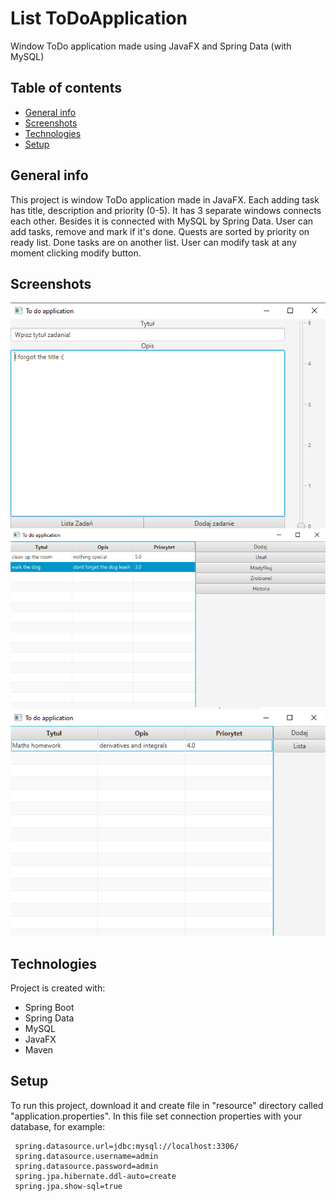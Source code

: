 # List ToDoApplication
Window ToDo application made using JavaFX and Spring Data (with MySQL)


## Table of contents
* [General info](#general-info)
* [Screenshots](#screenshots)
* [Technologies](#technologies)
* [Setup](#setup)

## General info
This project is window ToDo application made in JavaFX. Each adding task has title, description and priority (0-5). 
It has 3 separate windows connects each other. Besides it is connected with MySQL by Spring Data. User can add tasks, 
remove and mark if it's done. Quests are sorted by priority on ready list. Done tasks are on another list. 
User can modify task at any moment clicking modify button.
	
## Screenshots
![Adding Window](./addingwindow.png)
![List Window](./listwindow.png)
![Story Window](./storywindow.png)

## Technologies
Project is created with:
* Spring Boot
* Spring Data
* MySQL
* JavaFX
* Maven
	
## Setup
To run this project, download it and create file in "resource" directory called "application.properties".
In this file set connection properties with your database, for example:

```
 spring.datasource.url=jdbc:mysql://localhost:3306/
 spring.datasource.username=admin
 spring.datasource.password=admin
 spring.jpa.hibernate.ddl-auto=create 
 spring.jpa.show-sql=true

```
